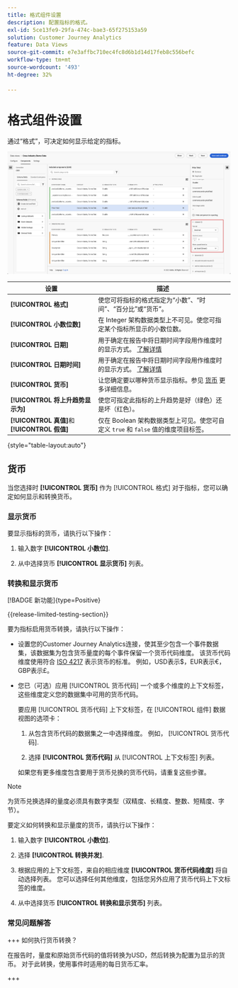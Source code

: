 ```yaml
---
title: 格式组件设置
description: 配置指标的格式。
exl-id: 5ce13fe9-29fa-474c-bae3-65f275153a59
solution: Customer Journey Analytics
feature: Data Views
source-git-commit: e7e3affbc710ec4fc8d6b1d14d17feb8c556befc
workflow-type: tm+mt
source-wordcount: '493'
ht-degree: 32%

---
```


# 格式组件设置

通过“格式”，可决定如何显示给定的指标。

![格式设置](../assets/format-settings.png)

| 设置 | 描述 |
| --- | --- |
| **[!UICONTROL 格式]** | 使您可将指标的格式指定为“小数”、“时间”、“百分比”或“货币”。 |
| **[!UICONTROL 小数位数]** | 在 Integer 架构数据类型上不可见。使您可指定某个指标所显示的小数位数。 |
| **[!UICONTROL 日期]** | 用于确定在报告中将日期时间字段用作维度时的显示方式。 [了解详情](../../use-cases/data-views/data-views-usecases.md#date-and-date-time-use-cases) |
| **[!UICONTROL 日期时间]** | 用于确定在报告中将日期时间字段用作维度时的显示方式。 [了解详情](../../use-cases/data-views/data-views-usecases.md#date-and-date-time-use-cases) |
| **[!UICONTROL 货币]** | 让您确定要以哪种货币显示指标。参见 [货币](#currency) 更多详细信息。 |
| **[!UICONTROL 将上升趋势显示为]** | 使您可指定此指标的上升趋势是好（绿色）还是坏（红色）。 |
| **[!UICONTROL 真值]**&#x200B;和&#x200B;**[!UICONTROL 假值]** | 仅在 Boolean 架构数据类型上可见。使您可自定义 `true` 和 `false` 值的维度项目标签。 |

{style="table-layout:auto"}


## 货币

当您选择时 **[!UICONTROL 货币]** 作为 [!UICONTROL 格式] 对于指标，您可以确定如何显示和转换货币。

### 显示货币

要显示指标的货币，请执行以下操作：

1. 输入数字 **[!UICONTROL 小数位]**.

2. 从中选择货币 **[!UICONTROL 显示货币]** 列表。


### 转换和显示货币

[!BADGE 新功能]{type=Positive}

{{release-limited-testing-section}}

要为指标启用货币转换，请执行以下操作：

- 设置您的Customer Journey Analytics连接，使其至少包含一个事件数据集，该数据集为包含货币量度的每个事件保留一个货币代码维度。 该货币代码维度使用符合 [ISO 4217](https://www.iso.org/iso-4217-currency-codes.html) 表示货币的标准。 例如，USD表示$，EUR表示€，GBP表示£。

- 您已（可选）应用 [!UICONTROL 货币代码] 一个或多个维度的上下文标签，这些维度定义您的数据集中可用的货币代码。

  要应用 [!UICONTROL 货币代码] 上下文标签，在 [!UICONTROL 组件] 数据视图的选项卡：

  <!--![Currency Context Label](../assets/currency-context-label.png)-->

   1. 从包含货币代码的数据集之一中选择维度。 例如， [!UICONTROL 货币代码].

   2. 选择 **[!UICONTROL 货币代码]** 从 [!UICONTROL 上下文标签] 列表。

  如果您有更多维度包含要用于货币兑换的货币代码，请重复这些步骤。

>[!NOTE]
>
>为货币兑换选择的量度必须具有数字类型（双精度、长精度、整数、短精度、字节）。


要定义如何转换和显示量度的货币，请执行以下操作：

1. 输入数字 **[!UICONTROL 小数位]**.

2. 选择 **[!UICONTROL 转换并发]**.

3. 根据应用的上下文标签，来自的相应维度 **[!UICONTROL 货币代码维度]** 将自动选择列表。 您可以选择任何其他维度，包括您另外应用了货币代码上下文标签的维度。

4. 从中选择货币 **[!UICONTROL 转换和显示货币]** 列表。

### 常见问题解答

+++ 如何执行货币转换？

在报告时，量度和原始货币代码的值将转换为USD，然后转换为配置为显示的货币。 对于此转换，使用事件时适用的每日货币汇率。

+++

